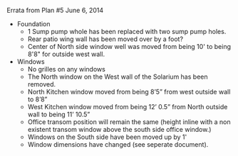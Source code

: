 Errata from Plan #5 June 6, 2014

  * Foundation
    * 1 Sump pump whole has been replaced with two sump pump holes.
    * Rear patio wing wall has been moved over by a foot?
    * Center of North side window well was moved from being 10' to being 8'8" for outside west wall.
  * Windows
    * No grilles on any windows
    * The North window on the West wall of the Solarium has been removed.
    * North Kitchen window moved from being 8’5” from west outside wall to 8’8”
    * West Kitchen window moved from being 12’ 0.5” from North outside wall to being 11’ 10.5” 
    * Office transom position will remain the same (height inline with a non existent transom window above the south side office window.)
    * Windows on the South side have been moved up by 1'
    * Window dimensions have changed (see seperate document).

